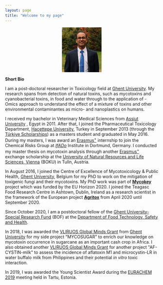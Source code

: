 ```yaml
---
layout: page
title: "Welcome to my page"
---
```


<img width=130 src="Me.jpg" style="display: block; margin: 0 auto">

**Short Bio**

I am a post-doctoral researcher in Toxicology field at [Ghent University](https://www.ugent.be/en). My research spans from detection of natural toxins, such as mycotoxins and cyanobacterial toxins, in food and water through to the application of -Omics approach to understand the effect of a mixture of toxins and other environmental contaminantes as micro- and nanoplastics on humans.

I received my bachelor in Veterinary Medical Sciences from [Assiut University](https://www.aun.edu.eg/main/) , Egypt in 2011. After that, I joined the Pharmaceutical Toxicology Department, [Hacettepe University](https://www.hacettepe.edu.tr/english), Turkey in September 2013 (through the [Türkiye Scholarships](https://www.turkiyeburslari.gov.tr/)) as a masters student and graduated in May 2016. During my masters, I was award an [Erasmus<sup>+</sup>](https://erasmus-plus.ec.europa.eu/) internship to join the Chemical Risks Group at [_IfADo_](https://www.ifado.de/ifadoen/) Institute in Dortmund, Germany. I conducted my master thesis on mycotoxin analysis through another [Erasmus<sup>+</sup>](https://erasmus-plus.ec.europa.eu/) exchange scholarship at the [University of Natural Resources and Life Sciences, Vienna](https://boku.ac.at/en/) (BOKU) in Tulln, Austria.

In August 2016, I joined the Centre of Excellence of Mycotoxicology & Public Health, [Ghent University](https://www.ugent.be/en), Belgium for my PhD to work on the mitigation of toxigenic fungi and their mycotoxins. My PhD work was part of [**Mycokey**](http://www.mycokey.eu/) project which was funded by the EU Horizon 2020. I joined the Teagasc Food Research Centre in Ashtown, Dublin, Ireland as a research scientist in the framework of the European project [**Agritox**](http://agritox.eu/) from April 2020 until September 2020.

Since October 2020, I am a postdoctoral fellow of the [Ghent University-Special Research Fund](https://www.ugent.be/nl/onderzoek/financiering/bof/postdoc/overzicht.htm) (BOF) at the [Department of Food Technology, Safety and Health](https://www.ugent.be/bw/foodscience/en/research#rFoodMicro).

In 2018, I was awarded the [VLIRUOS Global Minds Grant](https://www.ugent.be/en/research/funding/devcoop/globalmindsfund.htm) from [Ghent University](https://www.ugent.be/en) for my side project "MYCOSUGAR" to enrich our knowledge on mycotoxin occurrence in sugarcane as an important cash crop in Africa. I also obtained another [VLIRUOS Global Minds Grant](https://www.ugent.be/en/research/funding/devcoop/globalmindsfund.htm) for another project "AF-CYSTIN-milk" to assess the incidence of aflatoxin M1 and microcystin-LR in water buffalo milk from Philippines and their potential _in vitro_ toxic interaction.

In 2019, I was awarded the Young Scientist Award during the [EURACHEM 2019](https://eurachem2019.akki.ut.ee/) meeting held in Tartu, Estonia.
